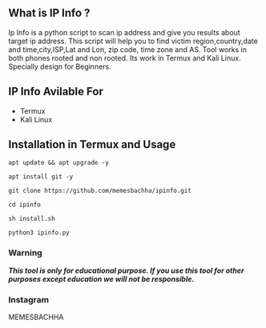   
## What is IP Info ?
Ip Info is a python script to scan ip address and give you results about target ip address. This script will help you to find victim region,country,date and time,city,ISP,Lat and Lon, zip code, time zone and AS. Tool works in both phones rooted and non rooted. Its work in Termux and Kali Linux. Specially design for Beginners.



## IP Info Avilable For
* Termux
* Kali Linux

## Installation in Termux and Usage
```
apt update && apt upgrade -y
```
```
apt install git -y
```
```
git clone https://github.com/memesbachha/ipinfo.git
```
```
cd ipinfo
```
```
sh install.sh
```
```
python3 ipinfo.py
```
### Warning

***This tool is only for educational purpose. If you use this tool for other purposes except education we will not be responsible.***

### Instagram

MEMESBACHHA

